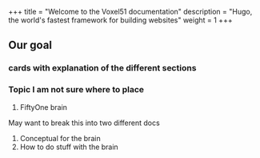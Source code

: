 +++
title = "Welcome to the Voxel51 documentation"
description = "Hugo, the world's fastest framework for building websites"
weight = 1
+++

## Our goal

### cards with explanation of the different sections

### Topic I am not sure where to place
1. FiftyOne brain 

May want to break this into two different docs
1. Conceptual for the brain
2. How to do stuff with the brain
 